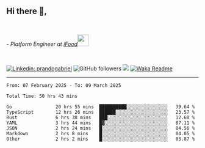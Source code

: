 <h2>Hi there  👋,</h2> </br>

<p><em>- Platform Engineer at <a href="https://www.ifood.com.br/">iFood</a><img src="https://media.giphy.com/media/WUlplcMpOCEmTGBtBW/giphy.gif" width="30"> 
</em></p></br>


[![Linkedin: prandogabriel](https://img.shields.io/badge/-prandogabriel-blue?style=flat-square&logo=Linkedin&logoColor=white&link=https://www.linkedin.com/in/prandogabriel/)](https://www.linkedin.com/in/prandogabriel)
![GitHub followers](https://img.shields.io/github/followers/prandogabriel?label=Follow&style=social)
![](https://visitor-badge.glitch.me/badge?page_id=prandogabriel.prandogabriel)
[![Waka Readme](https://github.com/prandogabriel/prandogabriel/actions/workflows/update-stats.yml.yml/badge.svg)](https://github.com/prandogabriel/prandogabriel/actions/workflows/update-stats.yml.yml)

---

<!--START_SECTION:waka-->

```golang
From: 07 February 2025 - To: 09 March 2025

Total Time: 50 hrs 43 mins

Go                20 hrs 55 mins  ██████████░░░░░░░░░░░░░░░   39.64 %
TypeScript        12 hrs 26 mins  ██████░░░░░░░░░░░░░░░░░░░   23.57 %
Rust              6 hrs 38 mins   ███░░░░░░░░░░░░░░░░░░░░░░   12.60 %
YAML              3 hrs 44 mins   █▓░░░░░░░░░░░░░░░░░░░░░░░   07.11 %
JSON              2 hrs 24 mins   █░░░░░░░░░░░░░░░░░░░░░░░░   04.56 %
Markdown          2 hrs 8 mins    █░░░░░░░░░░░░░░░░░░░░░░░░   04.05 %
Other             2 hrs 2 mins    █░░░░░░░░░░░░░░░░░░░░░░░░   03.87 %
```

<!--END_SECTION:waka-->
